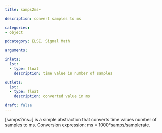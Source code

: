 ```yaml
---
title: samps2ms~

description: convert samples to ms

categories:
- object

pdcategory: ELSE, Signal Math

arguments:

inlets:
  1st:
  - type: float
    description: time value in number of samples

outlets:
  1st:
  - type: float
    description: converted value in ms

draft: false
---
```


[samps2ms~] is a simple abstraction that converts time values number of samples to ms. Conversion expression: ms = 1000*samps/samplerate.
